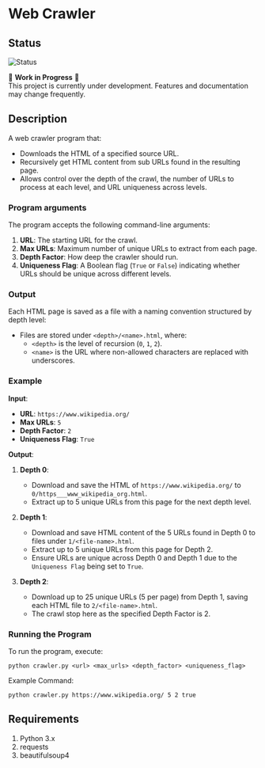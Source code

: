 # Web Crawler

## Status
![Status](https://img.shields.io/badge/status-in%20progress-yellow)

🚧 **Work in Progress** 🚧  
This project is currently under development. Features and documentation may change frequently.

## Description

A web crawler program that:
- Downloads the HTML of a specified source URL.
- Recursively get HTML content from sub URLs found in the resulting page.
- Allows control over the depth of the crawl, the number of URLs to process at each level, and URL uniqueness across levels.

### Program arguments

The program accepts the following command-line arguments:
1. **URL**: The starting URL for the crawl.
2. **Max URLs**: Maximum number of unique URLs to extract from each page.
3. **Depth Factor**: How deep the crawler should run.
4. **Uniqueness Flag**: A Boolean flag (`True` or `False`) indicating whether URLs should be unique across different levels.

### Output

Each HTML page is saved as a file with a naming convention structured by depth level:
- Files are stored under `<depth>/<name>.html`, where:
  - `<depth>` is the level of recursion (`0`, `1`, `2`).
  - `<name>` is the URL where non-allowed characters are replaced with underscores.

### Example

**Input**:
- **URL**: `https://www.wikipedia.org/`
- **Max URLs**: `5`
- **Depth Factor**: `2`
- **Uniqueness Flag**: `True`

**Output**:
1. **Depth 0**: 
   - Download and save the HTML of `https://www.wikipedia.org/` to `0/https___www_wikipedia_org.html`.
   - Extract up to 5 unique URLs from this page for the next depth level.
   
2. **Depth 1**:
   - Download and save HTML content of the 5 URLs found in Depth 0 to files under `1/<file-name>.html`.
   - Extract up to 5 unique URLs from this page for Depth 2.
   - Ensure URLs are unique across Depth 0 and Depth 1 due to the `Uniqueness Flag` being set to `True`.
   
3. **Depth 2**:
   - Download up to 25 unique URLs (5 per page) from Depth 1, saving each HTML file to `2/<file-name>.html`.
   - The crawl stop here as the specified Depth Factor is 2.

### Running the Program

To run the program, execute:
```
python crawler.py <url> <max_urls> <depth_factor> <uniqueness_flag>
```

Example Command:
```
python crawler.py https://www.wikipedia.org/ 5 2 true
```

## Requirements
1. Python 3.x
2. requests
3. beautifulsoup4
